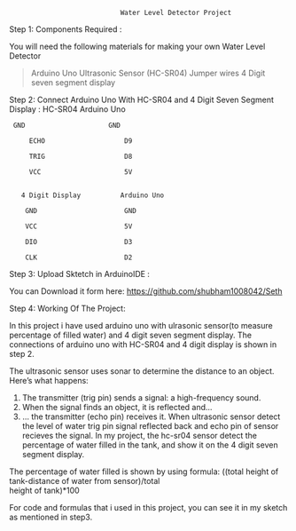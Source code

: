 								﻿Water Level Detector Project

Step 1: Components Required :
	
You will need the following materials for making your own Water Level Detector
>Arduino Uno
>Ultrasonic Sensor (HC-SR04)
>Jumper wires
>4 Digit seven segment display

Step 2:  Connect Arduino Uno With HC-SR04 and 4 Digit Seven Segment Display : 
	HC-SR04                 Arduino Uno
         
	 GND	                 GND
         
         ECHO                    D9

         TRIG                    D8

         VCC                     5V


       4 Digit Display          Arduino Uno

        GND                      GND

        VCC                      5V

        DIO                      D3

        CLK                      D2


Step 3: Upload Sktetch in ArduinoIDE :
 
You can Download it form here: https://github.com/shubham1008042/Seth


Step 4: Working Of The Project:

In this project i have used arduino uno with ulrasonic sensor(to measure percentage of filled water) and 4 digit seven segment display. The connections of arduino uno with HC-SR04 and 4 digit display is shown in step 2.

The ultrasonic sensor uses sonar to determine the distance to an object. Here’s what happens:
1. The transmitter (trig pin) sends a signal: a high-frequency sound. 
2. When the signal finds an object, it is reflected and… 
3. … the transmitter (echo pin) receives it. 
When ultrasonic sensor detect the level of water trig pin signal reflected back and echo pin of sensor recieves the signal. In my project, the hc-sr04 sensor detect the percentage of water filled in the tank, and show it on the 4 digit seven segment display.

The percentage of water filled is shown by using formula:
                          ((total height of tank-distance of water from sensor)/total   
                                                                                  height of tank)*100
										  
										  
 For code and formulas that i used in this project, you can see it in my sketch as mentioned in step3.


